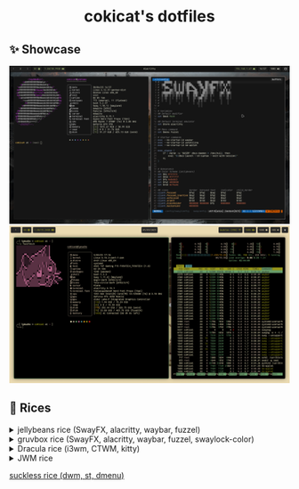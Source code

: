 <h1 align="center">cokicat's dotfiles</h1>

## ✨ Showcase
![SwayFX](screenshots/jellybeans_swayfx2.png "SwayFX")
![SwayFX](screenshots/gruvbox_swayfx.png "SwayFX")

## 🌈 Rices
<details>
  <summary>jellybeans rice (SwayFX, alacritty, waybar, fuzzel)</summary>

  ![SwayFX](screenshots/jellybeans_swayfx1.png "SwayFX")
  ![SwayFX](screenshots/jellybeans_swayfx2.png "SwayFX")
  ![SwayFX](screenshots/jellybeans_swayfx3.png "SwayFX")

  ## [🖼️ Background](https://wallhaven.cc/w/rq75r7)
</details>

<details>
  <summary>gruvbox rice (SwayFX, alacritty, waybar, fuzzel, swaylock-color)</summary>

  ![SwayFX](screenshots/gruvbox_swayfx.png "SwayFX")
</details>

<details>
  <summary>Dracula rice (i3wm, CTWM, kitty)</summary>

  ![i3wm](screenshots/dracula_i3wm.png "i3wm")
  ![CTWM](screenshots/dracula_ctwm.png "CTWM")

  ## 📄 License
  This repository includes parts of [Dracula Theme](https://github.com/dracula/dracula-theme.git) by [Dracula Team](https://github.com/dracula) which is distributed under MIT License. See `dracula_rice/LICENSE` for the full terms of the license.
</details>

<details>
  <summary>JWM rice</summary>

  ![JWM](screenshots/jwm.png "JWM")

  ## 📄 License
  `.jwmrc` file is based on [phono-theme](https://github.com/cbettinger/phono-theme) by [cbettinger](https://github.com/cbettinger/) which is distributed under the ISC License. See `jwm_rice/LICENSE_jwmrc` for the full terms of the license.

  ## [🖼️ Background](https://wallup.net/wp-content/uploads/2016/05/27/482-Aperture_Laboratories-Portal.jpg)
</details>

[suckless rice (dwm, st, dmenu)](https://github.com/cokicat/dotfiles-suckless)
